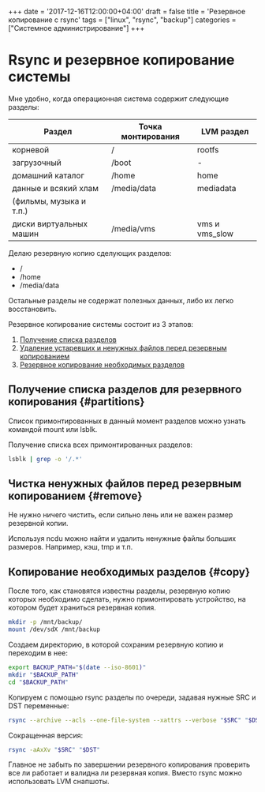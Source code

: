 +++
date = '2017-12-16T12:00:00+04:00'
draft = false
title = 'Резервное копирование с rsync'
tags = ["linux", "rsync", "backup"]
categories = ["Системное администрирование"]
+++

# Rsync и резервное копирование системы

Мне удобно, когда операционная система содержит следующие разделы:

| Раздел                   | Точка монтирования  | LVM раздел             |
|--------------------------|---------------------|------------------------|
| корневой                 | /                   | rootfs                 |
| загрузочный              | /boot               | \-                     |
| домашний каталог         | /home               | home                   |
| данные и всякий хлам     | /media/data         | mediadata              |
| (фильмы, музыка и т.п.)  |                     |                        |
| диски виртуальных машин  | /media/vms          | vms и vms_slow         |

Делаю резервную копию сделующих разделов:

* /
* /home
* /media/data

Остальные разделы не содержат полезных данных, либо их легко восстановить.

Резервное копирование системы состоит из 3 этапов:

1. [Получение списка разделов](#partitions)
1. [Удаление устаревших и ненужных файлов перед резервным
   копированием](#remove)
1. [Резервное копирование необходимых разделов](#copy)

## Получение списка разделов для резервного копирования {#partitions}

Список примонтированных в данный момент разделов можно узнать командой mount
или lsblk.

Получение списка всех примонтированных разделов:

```bash
lsblk | grep -o '/.*'
```

## Чистка ненужных файлов перед резервным копированием {#remove}

Не нужно ничего чистить, если сильно лень или не важен размер резервной копии.

Используя ncdu можно найти и удалить ненужные файлы больших размеров. Например,
кэш, tmp и т.п.

## Копирование необходимых разделов {#copy}

После того, как становятся известны разделы, резервную копию которых необходимо
сделать, нужно примонтировать устройство, на котором будет храниться резервная
копия.

```bash
mkdir -p /mnt/backup/
mount /dev/sdX /mnt/backup
```

Создаем директорию, в которой сохраним резервную копию и переходим в нее:

```bash
export BACKUP_PATH="$(date --iso-8601)"
mkdir "$BACKUP_PATH"
cd "$BACKUP_PATH"
```

Копируем с помощью rsync разделы по очереди, задавая нужные SRC и DST
переменные:

```bash
rsync --archive --acls --one-file-system --xattrs --verbose "$SRC" "$DST"
```

Сокращенная версия:

```bash
rsync -aAxXv "$SRC" "$DST"
```

Главное не забыть по завершении резервного копирования проверить все ли
работает и валидна ли резервная копия. Вместо rsync можно использовать LVM
снапшоты.

